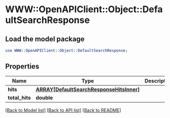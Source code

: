 # WWW::OpenAPIClient::Object::DefaultSearchResponse

## Load the model package
```perl
use WWW::OpenAPIClient::Object::DefaultSearchResponse;
```

## Properties
Name | Type | Description | Notes
------------ | ------------- | ------------- | -------------
**hits** | [**ARRAY[DefaultSearchResponseHitsInner]**](DefaultSearchResponseHitsInner.md) |  | [optional] 
**total_hits** | **double** |  | [optional] 

[[Back to Model list]](../README.md#documentation-for-models) [[Back to API list]](../README.md#documentation-for-api-endpoints) [[Back to README]](../README.md)


